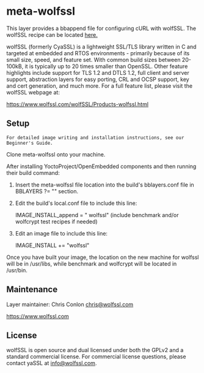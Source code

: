 meta-wolfssl
==========

This layer provides a bbappend file for configuring cURL with wolfSSL.
The wolfSSL recipe can be located [here.](
https://github.com/openembedded/meta-openembedded/blob/master/meta-networking/recipes-connectivity/wolfssl/wolfssl_3.9.0.bb)

wolfSSL (formerly CyaSSL) is a lightweight SSL/TLS library written in C and
targeted at embedded and RTOS environments - primarily because of its small
size, speed, and feature set. With common build sizes between 20-100kB,
it is typically up to 20 times smaller than OpenSSL. Other feature
highlights include support for TLS 1.2 and DTLS 1.2, full client and
server support, abstraction layers for easy porting, CRL and OCSP
support, key and cert generation, and much more. For a full feature
list, please visit the wolfSSL webpage at:

https://www.wolfssl.com/wolfSSL/Products-wolfssl.html

Setup
-----

`For detailed image writing and installation instructions, see our
Beginner's Guide.`

Clone meta-wolfssl onto your machine.

After installing YoctoProject/OpenEmbedded components and then running
their build command:

1. Insert the meta-wolfssl file location into the build's bblayers.conf
   file in BBLAYERS ?= "" section.

2. Edit the build's local.conf file to include this line:

    IMAGE_INSTALL_append = " wolfssl" (include benchmark and/or wolfcrypt
                                          test recipes if needed)
3. Edit an image file to include this line:

    IMAGE_INSTALL += "wolfssl"

Once you have built your image, the location on the new machine for wolfssl
will be in /usr/libs, while benchmark and wolfcrypt will be located in
/usr/bin.


Maintenance
-----------

Layer maintainer: Chris Conlon <chris@wolfssl.com>

https://www.wolfssl.com

License
-------

wolfSSL is open source and dual licensed under both the GPLv2
and a standard commercial license. For commercial license
questions, please contact yaSSL at info@wolfssl.com.

